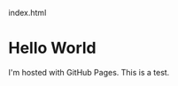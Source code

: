 index.html
<!DOCTYPE html>
<html>
<body>
<h1>Hello World</h1>
<p>I'm hosted with GitHub Pages. This is a test.</p>
</body>
</html>
